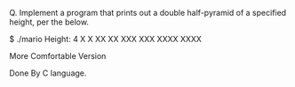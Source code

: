 Q. Implement a program that prints out a double half-pyramid of a specified height, per the below.

$ ./mario
Height: 4
   X  X
  XX  XX
 XXX  XXX
XXXX  XXXX

More Comfortable Version

Done By C language.
